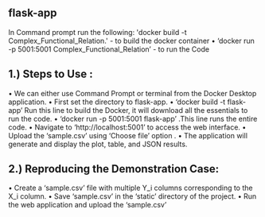 ## flask-app
In Command prompt run the following:
'docker build -t Complex_Functional_Relation.' - to build the docker container
•	‘docker run -p 5001:5001 Complex_Functional_Relation’ - to run the Code

## 1.) Steps to Use :
•	We can either use Command Prompt or terminal from the Docker Desktop application.
•	First set the directory to flask-app.
•	‘docker build -t flask-app’ Run this line to build the Docker, it will download all the essentials to run the code.
•	‘docker run -p 5001:5001 flask-app’ .This line runs the entire code.
•	Navigate to ‘http://localhost:5001’ to access the web interface.
•	Upload the ‘sample.csv’ using ‘Choose file’ option .
•	The application will generate and display the plot, table, and JSON results.
## 2.) Reproducing the Demonstration Case:
•	Create a ‘sample.csv’ file  with multiple Y_i columns corresponding to the X_i column.
•	Save ‘sample.csv’ in the ‘static’ directory of the project.
•	Run the web application and upload the ‘sample.csv’